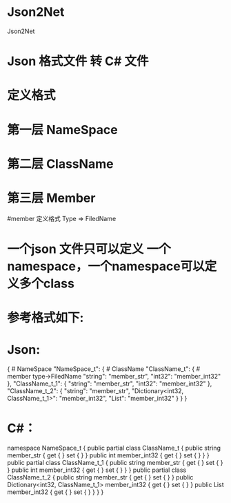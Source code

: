 # Json2Net
Json2Net


# Json 格式文件 转 C# 文件

# 定义格式
# 第一层 NameSpace
# 第二层 ClassName
# 第三层 Member

#member 定义格式  Type => FiledName

#  一个json 文件只可以定义 一个namespace，一个namespace可以定义多个class

# 参考格式如下:

# Json:

{
	# NameSpace
	"NameSpace_t":
	{
		# ClassName
		"ClassName_t":
		{
			# member  type->FiledName
			"string":  "member_str",
			"int32": "member_int32"
		},
		"ClassName_t_1":
		{
			"string":  "member_str",
			"int32": "member_int32"
		},
		"ClassName_t_2":
		{
			"string":  "member_str",
			"Dictionary<int32, ClassName_t_1>": "member_int32",
			"List<int32>": "member_int32"
		}
	}
}

# C#：
namespace NameSpace_t
{
    public partial class ClassName_t
    {
        public string member_str
        {
            get
            {
            }
            set
            {
            }
        }
        public int member_int32
        {
            get
            {
            }
            set
            {
            }
        }
    }
    public partial class ClassName_t_1
    {
        public string member_str
        {
            get
            {
            }
            set
            {
            }
        }
        public int member_int32
        {
            get
            {
            }
            set
            {
            }
        }
    }
    public partial class ClassName_t_2
    {
        public string member_str
        {
            get
            {
            }
            set
            {
            }
        }
        public Dictionary<int32, ClassName_t_1> member_int32
        {
            get
            {
            }
            set
            {
            }
        }
        public List<int32> member_int32
        {
            get
            {
            }
            set
            {
            }
        }
    }
}